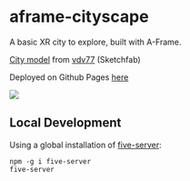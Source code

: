 # aframe-cityscape

A basic XR city to explore, built with A-Frame.

[City model](https://sketchfab.com/3d-models/low-poly-city-pack-7f671f35e9ad4149b83451a3a92a6e2e) from [vdv77](https://sketchfab.com/vdv77) (Sketchfab)

Deployed on Github Pages [here]()

<img src="./screenshots//vr.gif"/>

## Local Development

Using a global installation of [five-server](https://www.npmjs.com/package/five-server):

```
npm -g i five-server
five-server
```
